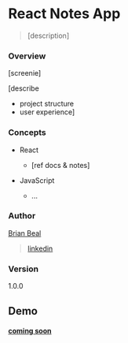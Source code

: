 # React Notes App

> [description]

### Overview

[screenie]

[describe 
- project structure
- user experience]

### Concepts

* React
  * [ref docs & notes]

* JavaScript 
  * ...

### Author

[Brian Beal](https://github.com/brianwbeal)

> [linkedin](https://www.linkedin.com/in/brianwbeal/)

### Version

1.0.0

## Demo

#### [coming soon](#)
